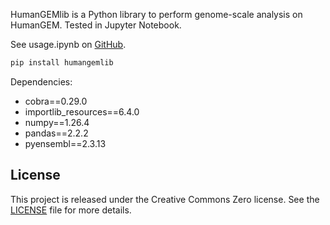 HumanGEMlib is a Python library to perform genome-scale analysis on HumanGEM. Tested in Jupyter Notebook. 

See usage.ipynb on [GitHub](https://github.com/matrixdex/diabetessubtype).

```bash
pip install humangemlib
```

Dependencies:

- cobra==0.29.0
- importlib_resources==6.4.0
- numpy==1.26.4
- pandas==2.2.2
- pyensembl==2.3.13

## License

This project is released under the Creative Commons Zero license. See the [LICENSE](./LICENSE) file for more details.